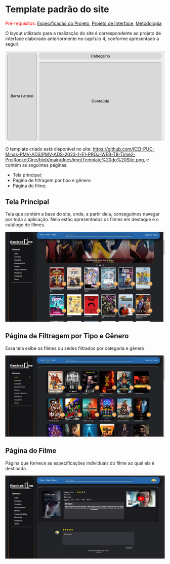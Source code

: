 # Template padrão do site

<span style="color:red">Pré-requisitos: <a href="2-Especificação do Projeto.md"> Especificação do Projeto</a></span>, <a href="3-Projeto de Interface.md"> Projeto de Interface</a>, <a href="4-Metodologia.md"> Metodologia</a>

O layout utilizado para a realização do site é correspondente ao projeto de interface elaborado anteriormente no capítulo 4, conforme apresentado a seguir:

<img src="./img/Template do Site.png">

O template criado está disponível no site: https://github.com/ICEI-PUC-Minas-PMV-ADS/PMV-ADS-2023-1-E1-PROJ-WEB-T8-Time2-ProjRocketCine/blob/main/docs/img/Template%20do%20Site.png, e contém as seguintes páginas:

* Tela principal;
* Página de filtragem por tipo e gênero
* Página do filme;

## Tela Principal

Tela que contém a base do site, onde, a partir dela, conseguimos navegar por toda a aplicação. Nela estão apresentados os filmes em destaque e o catálogo de filmes.

<img src="./img/PaginaPrincipal.png">

## Página de Filtragem por Tipo e Gênero

Essa tela exibe os filmes ou séries filtrados por categoria e gênero.

<img src="./img/PaginaFiltragem.png">

## Página do Filme

Página que fornece as especificações individuais do filme ao qual ela é destinada.

<img src="./img/PaginaFilme.png">
